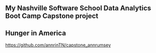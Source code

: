 
## My Nashville Software School Data Analytics Boot Camp Capstone project  

<h2> Hunger in America </h2>  

https://github.com/annrinTN/capstone_annrumsey
